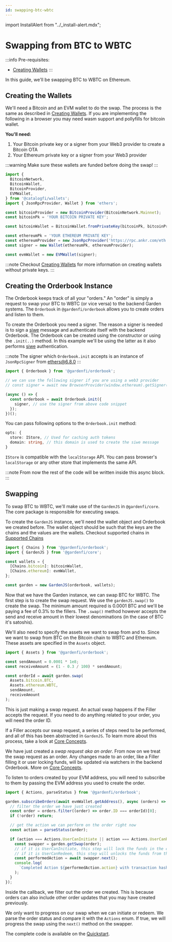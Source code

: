 ```yaml
---
id: swapping-btc-wbtc
---
```


import InstallAlert from "../\_install-alert.mdx";

# Swapping from BTC to WBTC

<InstallAlert/>
:::info
Pre-requisites:

- [Creating Wallets](./CreatingWallets.md)
  :::

In this guide, we'll be swapping BTC to WBTC on Ethereum.

## Creating the Wallets

We'll need a Bitcoin and an EVM wallet to do the swap. The process is the same as described in [Creating Wallets](./CreatingWallets.md). If you are implementing the following in a browser you may need wasm support and pollyfills for bitcoin wallet.

**You'll need:**

1. Your Bitcoin private key or a signer from your Web3 provider to create a Bitcoin OTA
2. Your Ethereum private key or a signer from your Web3 provider

:::warning
Make sure these wallets are funded before doing the swap!
:::

```ts
import {
  BitcoinNetwork,
  BitcoinWallet,
  BitcoinProvider,
  EVMWallet,
} from '@catalogfi/wallets';
import { JsonRpcProvider, Wallet } from 'ethers';

const bitcoinProvider = new BitcoinProvider(BitcoinNetwork.Mainnet);
const bitcoinPk = 'YOUR BITCOIN PRIVATE KEY';

const bitcoinWallet = BitcoinWallet.fromPrivateKey(bitcoinPk, bitcoinProvider);

const ethereumPk = 'YOUR ETHEREUM PRIVATE KEY';
const ethereumProvider = new JsonRpcProvider('https://rpc.ankr.com/eth');
const signer = new Wallet(ethereumPk, ethereumProvider);

const evmWallet = new EVMWallet(signer);
```

:::note
Checkout [Creating Wallets](./CreatingWallets.md) for more information on creating wallets without private keys.
:::

## Creating the Orderbook Instance

The Orderbook keeps track of all your "orders." An "order" is simply a request to swap your BTC to WBTC (or vice versa) to the backend Garden systems. The `Orderbook` in `@gardenfi/orderbook` allows you to create orders and listen to them.

To create the Orderbook you need a signer. The reason a signer is needed is to sign a [siwe](https://eips.ethereum.org/EIPS/eip-4361) message and authenticate itself with the backend Orderbook. The Orderbook can be created using the constructor or using the `.init(..)` method. In this example we'll be using the latter as it also performs [siwe](https://eips.ethereum.org/EIPS/eip-4361) authentication.

:::note
The signer which `Orderbook.init` accepts is an instance of `JsonRpcSigner` from ethers@6.8.0
:::

```ts
import { Orderbook } from '@gardenfi/orderbook';

// we can use the following signer if you are using a web3 provider
// const signer = await new BrowserProvider(window.ethereum).getSigner();

(async () => {
  const orderbook = await Orderbook.init({
    signer, // use the signer from above code snippet
  });
})();
```

You can pass following options to the `Orderbook.init` method:

```typescript
opts: {
  store: IStore, // Used for caching auth tokens
  domain: string, // this domain is used to create the siwe message
}
```

`IStore` is compatible with the `localStorage` API. You can pass browser's `localStorage` or any other store that implements the same API.

:::note
From now the rest of the code will be written inside this async block.
:::

## Swapping

To swap BTC to WBTC, we'll make use of the `GardenJS` in `@gardenfi/core`. The core package is responsible for executing swaps.

To create the `GardenJS` instance, we'll need the wallet object and Orderbook we created before. The wallet object should be such that the keys are the chains and the values are the wallets. Checkout supported chains in [Supported Chains](../SupportedChains.md)

```ts
import { Chains } from '@gardenfi/orderbook';
import { GardenJS } from '@gardenfi/core';

const wallets = {
  [Chains.bitcoin]: bitcoinWallet,
  [Chains.ethereum]: evmWallet,
};

const garden = new GardenJS(orderbook, wallets);
```

Now that we have the Garden instance, we can swap BTC for WBTC. The first step is to create the swap request. We use the `gardenJS.swap()` to create the swap. The minimum amount required is 0.0001 BTC and we'll be paying a fee of 0.3% to the fillers. The `.swap()` method however accepts the send and receive amount in their lowest denominations (in the case of BTC it's satoshis).

We'll also need to specify the assets we want to swap from and to. Since we want to swap from BTC on the Bitcoin chain to WBTC and Ethereum. These assets are specified in the `Assets` object.

```ts
import { Assets } from '@gardenfi/orderbook';

const sendAmount = 0.0001 * 1e8;
const receiveAmount = (1 - 0.3 / 100) * sendAmount;

const orderId = await garden.swap(
  Assets.bitcoin.BTC,
  Assets.ethereum.WBTC,
  sendAmount,
  receiveAmount
);
```

This is just making a swap request. An actual swap happens if the Filler accepts the request.
If you need to do anything related to your order, you will need the order ID.

If a Filler accepts our swap request, a series of steps need to be performed, and all of this has been abstracted in `GardenJS`. To learn more about this process, take a look at [Core Concepts](../CoreConcepts.md).

We have just created a _swap request aka an order_. From now on we treat the swap request as an order. Any changes made to an order, like a Filler filling it or user locking funds, will be updated via watchers in the backend Orderbook. More on [Core Concepts](../CoreConcepts.md).

To listen to orders created by your EVM address, you will need to subscribe to them by passing the EVM address you used to create the order.

```ts
import { Actions, parseStatus } from '@gardenfi/orderbook';

garden.subscribeOrders(await evmWallet.getAddress(), async (orders) => {
  // filter the order we have just created
  const order = orders.filter((order) => order.ID === orderId)[0];
  if (!order) return;

  // get the action we can perform on the order right now
  const action = parseStatus(order);

  if (action === Actions.UserCanInitiate || action === Actions.UserCanRedeem) {
    const swapper = garden.getSwap(order);
    // if it is UserCanInitiate, this step will lock the funds in the contract.
    // if it is UserCanRedeem, this step will unlocks the funds from the contract.
    const performedAction = await swapper.next();
    console.log(
      `Completed Action ${performedAction.action} with transaction hash: ${performedAction.output}`
    );
  }
});
```

Inside the callback, we filter out the order we created. This is because orders can also include other order updates that you may have created previously.

We only want to progress on our swap when we can initiate or redeem. We parse the order status and compare it with the `Actions` enum. If true, we will progress the swap using the `next()` method on the swapper.

The complete code is available on the [Quickstart](../Quickstart.md).
